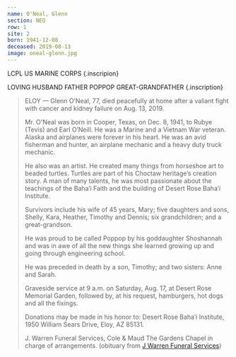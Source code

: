 ```yaml
---
name: O'Neal, Glenn
section: NEQ
row: 1
site: 2
born: 1941-12-08
deceased: 2019-08-13
image: oneal-glenn.jpg
---
```


LCPL US MARINE CORPS {.inscripion}

LOVING HUSBAND FATHER
POPPOP GREAT-GRANDFATHER {.inscription}

> ELOY — Glenn O’Neal, 77, died peacefully at home after a valiant fight with cancer and kidney failure on Aug. 13, 2019.
>
> Mr. O'Neal was born in Cooper, Texas, on Dec. 8, 1941, to Rubye (Tevis) and Earl O’Neill. He was a Marine and a Vietnam War veteran. Alaska and airplanes were forever in his heart. He was an avid fisherman and hunter, an airplane mechanic and a heavy duty truck mechanic.
>
> He also was an artist. He created many things from horseshoe art to beaded turtles. Turtles are part of his Choctaw heritage’s creation story. A man of many talents, he was most passionate about the teachings of the Baha’i Faith and the building of Desert Rose Baha’i Institute.
>
> Survivors include his wife of 45 years, Mary; five daughters and sons, Shelly, Kara, Heather, Timothy and Dennis; six grandchildren; and a great-grandson.
>
> He was proud to be called Poppop by his goddaughter Shoshannah and was in awe of all the new things she learned growing up and going through engineering school.
>
> He was preceded in death by a son, Timothy; and two sisters: Anne and Sarah.
>
> Graveside service at 9 a.m. on Saturday, Aug. 17, at Desert Rose Memorial Garden, followed by, at his request, hamburgers, hot dogs and all the fixings.
>
> Donations may be made in his honor to: Desert Rose Baha’i Institute, 1950 William Sears Drive, Eloy, AZ 85131.
>
> J. Warren Funeral Services, Cole & Maud The Gardens Chapel in charge of arrangements. (obituary from [J Warren Funeral Services](https://www.jwarrenfuneral.com/obituaries/Glen-ONeal?obId=19708011#/obituaryInfo))

